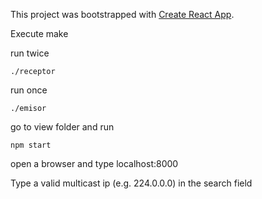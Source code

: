 This project was bootstrapped with [Create React App](https://github.com/facebook/create-react-app).

Execute make

run twice

    ./receptor 

run once

    ./emisor 

go to view folder and run 

    npm start

open a browser and type localhost:8000

Type a valid multicast ip (e.g. 224.0.0.0) in the search field

